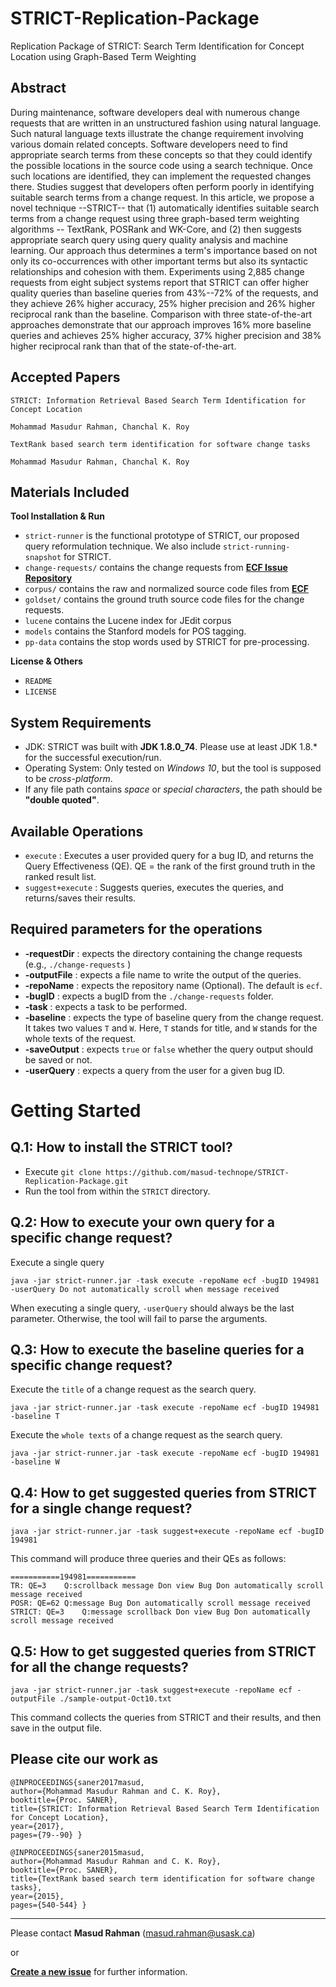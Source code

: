 STRICT-Replication-Package
==============================================
Replication Package of STRICT: Search Term Identification for Concept Location using Graph-Based Term Weighting


Abstract
--------------------------------
During maintenance, software developers deal with numerous  change requests that are written in an unstructured fashion using natural language.
Such natural language texts illustrate the change requirement involving various domain related concepts. 
Software developers need to find appropriate search terms from these concepts so that they could identify the possible locations in the source code using a search technique. 
Once such locations are identified, they can implement the requested changes there.
Studies suggest that developers often perform poorly in identifying suitable search terms from a change request. 
In this article, we propose a novel technique --STRICT-- that (1) automatically identifies suitable search terms from a change request using three graph-based term weighting algorithms -- TextRank, POSRank and WK-Core, and (2) then suggests appropriate search query using query quality analysis and machine learning. Our approach thus 
determines a term's importance based on not only its co-occurrences with other important terms but also its syntactic relationships and cohesion with them. Experiments using 2,885 change requests from eight subject systems report that STRICT can offer higher quality queries 
than baseline queries from 43%--72% of the requests, and they achieve 26% higher accuracy, 25% higher precision and 26% higher reciprocal rank than the baseline. 
Comparison with three state-of-the-art approaches demonstrate that our approach improves 16% more baseline queries and achieves 25% higher accuracy, 
37% higher precision and 38% higher reciprocal rank than that of the state-of-the-art.


Accepted Papers
-------------------------------
```
STRICT: Information Retrieval Based Search Term Identification for Concept Location

Mohammad Masudur Rahman, Chanchal K. Roy
```
```
TextRank based search term identification for software change tasks

Mohammad Masudur Rahman, Chanchal K. Roy
```

Materials Included
----------------------------------------
**Tool Installation & Run**

- ```strict-runner``` is the functional prototype of STRICT, our proposed query reformulation technique. 
We also include ```strict-running-snapshot``` for STRICT.
- ```change-requests/``` contains the change requests from [**ECF Issue Repository**](https://bugs.eclipse.org/bugs/describecomponents.cgi?product=ECF)
- ```corpus/``` contains the raw and normalized source code files from [**ECF**](https://github.com/eclipse/ecf)
- ```goldset/``` contains the ground truth source code files for the change requests.  
- ```lucene``` contains the Lucene index for JEdit corpus
- ```models``` contains the Stanford models for POS tagging.
- ```pp-data``` contains the stop words used by STRICT for pre-processing. 

**License & Others**

- ```README```
- ```LICENSE```

System Requirements
---------------------------
- JDK: STRICT was built with **JDK 1.8.0_74**. Please use at least JDK 1.8.* for the successful execution/run.
- Operating System: Only tested on *Windows 10*, but the tool is supposed to be *cross-platform*.
- If any file path contains *space* or *special characters*, the path should be **"double quoted"**.

Available Operations
----------------------------
- ```execute``` :  Executes a user provided query for a bug ID, and returns the Query Effectiveness (QE). QE = the rank of the first ground truth in the ranked result list.
- ```suggest+execute``` :  Suggests queries, executes the queries, and returns/saves their results.


Required parameters for the operations
-----------------------------------------------
-  **-requestDir** : expects the directory containing the change requests (e.g., ```./change-requests``` )
-  **-outputFile** : expects a file name to write the output of the queries.
-  **-repoName** : expects the repository name (Optional). The default is ```ecf```.
-  **-bugID** : expects a bugID from the ```./change-requests``` folder.
-  **-task** : expects a task to be performed.
-  **-baseline** : expects the type of baseline query from the change request. It takes two values ```T``` and ```W```. Here, ```T``` stands for title, and ```W``` stands for the whole texts of the request.
-  **-saveOutput** : expects ```true``` or ```false``` whether the query output should be saved or not.
-  **-userQuery** : expects a query from the user for a given bug ID.


Getting Started
==================================================

Q.1: How to install the STRICT tool?
--------------------------------------------------
- Execute ```git clone https://github.com/masud-technope/STRICT-Replication-Package.git```
- Run the tool from within the ```STRICT``` directory.


Q.2: How to execute your own query for a specific change request?
-----------------------------------------------------------------------------------
Execute a single query
```
java -jar strict-runner.jar -task execute -repoName ecf -bugID 194981 -userQuery Do not automatically scroll when message received
```
When executing a single query, ```-userQuery``` should always be the last parameter. Otherwise, the tool will fail to parse the arguments.


Q.3: How to execute the baseline queries for a specific change request?
-----------------------------------------------------------------------------------
Execute the ```title``` of a change request as the search query.

```
java -jar strict-runner.jar -task execute -repoName ecf -bugID 194981 -baseline T
```

Execute the ```whole texts``` of a change request as the search query.
```
java -jar strict-runner.jar -task execute -repoName ecf -bugID 194981 -baseline W
```

Q.4: How to get suggested queries from STRICT for a single change request?
-------------------------------------------------------
```
java -jar strict-runner.jar -task suggest+execute -repoName ecf -bugID 194981
```
This command will produce three queries and their QEs as follows:
```
===========194981===========
TR: QE=3	Q:scrollback message Don view Bug Don automatically scroll message received
POSR: QE=62	Q:message Bug Don automatically scroll message received
STRICT: QE=3	Q:message scrollback Don view Bug Don automatically scroll message received
```

Q.5: How to get suggested queries from STRICT for all the change requests?
--------------------------------------------------------------------------
```
java -jar strict-runner.jar -task suggest+execute -repoName ecf -outputFile ./sample-output-Oct10.txt
```
This command collects the queries from STRICT and their results, and then save in the output file.


Please cite our work as
------------------------------------------------------------
```
@INPROCEEDINGS{saner2017masud,
author={Mohammad Masudur Rahman and C. K. Roy},
booktitle={Proc. SANER},
title={STRICT: Information Retrieval Based Search Term Identification for Concept Location},
year={2017},
pages={79--90} }
```
```
@INPROCEEDINGS{saner2015masud,
author={Mohammad Masudur Rahman and C. K. Roy},
booktitle={Proc. SANER},
title={TextRank based search term identification for software change tasks},
year={2015},
pages={540-544} }
```
--------------------------------------------
Please contact **Masud Rahman** (masud.rahman@usask.ca) 

or 

[**Create a new issue**](https://github.com/masud-technope/STRICT-Replication-Package/issues/new) for further information.





